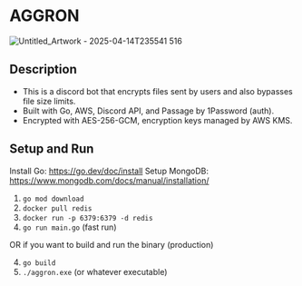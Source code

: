 

# AGGRON
![Untitled_Artwork - 2025-04-14T235541 516](https://github.com/user-attachments/assets/a3288b35-7b61-4647-8247-a4182205c864)

## Description
- This is a discord bot that encrypts files sent by users and also bypasses file size limits. 
- Built with Go, AWS, Discord API, and Passage by 1Password (auth).
- Encrypted with AES-256-GCM, encryption keys managed by AWS KMS.

## Setup and Run
Install Go: https://go.dev/doc/install
Setup MongoDB: https://www.mongodb.com/docs/manual/installation/

1. `go mod download`
2. `docker pull redis`
3. `docker run -p 6379:6379 -d redis`
4. `go run main.go` (fast run)

OR if you want to build and run the binary (production)

4. `go build`
5. `./aggron.exe` (or whatever executable)

